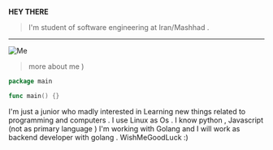 **HEY THERE**
> I'm student of software engineering at Iran/Mashhad .

***
![Me](https://pasteboard.co/7NLffVBNQCC9.jpg)

> more about me )

```go 
package main

func main() {}

```


I'm just a junior who madly interested in Learning new things related to programming and computers . 
I use Linux as Os . 
I know python , Javascript (not as primary language ) 
I'm working with Golang and I will work as backend developer with golang . 
WishMeGoodLuck :)


